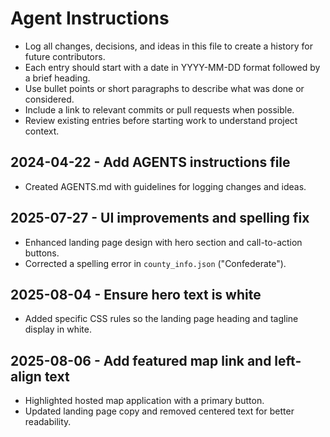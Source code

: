 # Agent Instructions

- Log all changes, decisions, and ideas in this file to create a history for future contributors.
- Each entry should start with a date in YYYY-MM-DD format followed by a brief heading.
- Use bullet points or short paragraphs to describe what was done or considered.
- Include a link to relevant commits or pull requests when possible.
- Review existing entries before starting work to understand project context.

## 2024-04-22 - Add AGENTS instructions file
- Created AGENTS.md with guidelines for logging changes and ideas.

## 2025-07-27 - UI improvements and spelling fix
- Enhanced landing page design with hero section and call-to-action buttons.
- Corrected a spelling error in `county_info.json` ("Confederate").

## 2025-08-04 - Ensure hero text is white
- Added specific CSS rules so the landing page heading and tagline display in white.

## 2025-08-06 - Add featured map link and left-align text
- Highlighted hosted map application with a primary button.
- Updated landing page copy and removed centered text for better readability.

